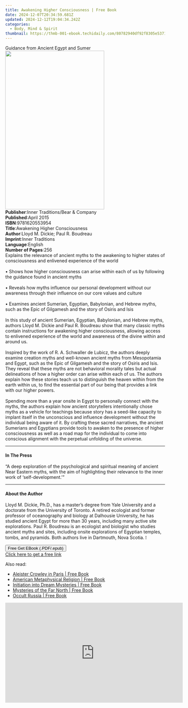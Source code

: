 ```yaml
---
title: Awakening Higher Consciousness | Free Book
date: 2024-12-07T20:34:59.681Z
updated: 2024-12-12T19:04:34.242Z
categories:
  - Body, Mind & Spirit
thumbnail: https://thmb-001-ebook.techidaily.com/80782940df92f8305e5371b6af290f21e806b1f50c779283f068150da0e7fe73.jpg
---
```

<main id="book-container">
  <div class="flex flex-col">
    <div class="book-brief flex-1 py-6 px-4 sm:p-6 md:py-10 md:px-8">
      <!-- brief-->
      <div class="book-brief-main">Guidance from Ancient Egypt and Sumer</div>
    </div>
    <div
      class="book-meta-info flex-1 grid gap-4 col-start-1 col-end-3 row-start-1 sm:mb-6 sm:grid-cols-4 lg:gap-6 lg:col-start-2 lg:row-end-6 lg:row-span-6 lg:mb-0"
    >
      <div
        class="book-meta-info-left place-content-center mt-4 p-4 text-sm leading-6 col-start-2 col-span-2 dark:text-slate-400"
      >
        <img
          class="w-full h-500 object-cover rounded-lg sm:h-255 sm:col-span-2 lg:col-span-full"
          src="https://img-001-ebook.techidaily.com/9998e998f80c2a949451a64c4a3c28b8b8b970456cbefeae73af60ecc07bc66d.jpg"
          alt=""
          width="312"
          height="500"
        />
      </div>
      <div
        class="book-meta-info-right mt-2 col-start-1 row-start-2 col-span-3 self-center"
      >
        <!-- meta data  -->
        <div class="flex flex-col px-4 md:px-8">
          <div class="flex-1">
            <strong>Publisher</strong>:<span class="px-2"
              >Inner Traditions/Bear &amp; Company</span
            >
          </div>
          <div class="flex-1">
            <strong>Published</strong>:<span class="px-2">April 2015</span>
          </div>
          <div class="flex-1">
            <strong>ISBN</strong>:<span class="px-2">9781620553954</span>
          </div>
          <div class="flex-1">
            <strong>Title</strong>:<span class="px-2"
              >Awakening Higher Consciousness</span
            >
          </div>
          <div class="flex-1">
            <strong>Author</strong>:<span class="px-2"
              >Lloyd M. Dickie; Paul R. Boudreau</span
            >
          </div>
          <div class="flex-1">
            <strong>Imprint</strong>:<span class="px-2">Inner Traditions</span>
          </div>
          <div class="flex-1">
            <strong>Language</strong>:<span class="px-2">English</span>
          </div>
          <div class="flex-1">
            <strong>Number of Pages</strong>:<span class="px-2">256</span>
          </div>
        </div>
      </div>
    </div>
    <div class="book-description flex-1 py-6 px-4 sm:p-6 md:py-10 md:px-8">
      <div class="book-description-main">
        <div accordion-content="" id="description">
          Explains the relevance of ancient myths to the awakening to higher
          states of consciousness and enlivened experience of the world <br />
          <br />• Shows how higher consciousness can arise within each of us by
          following the guidance found in ancient myths <br />
          <br />• Reveals how myths influence our personal development without
          our awareness through their influence on our core values and culture
          <br />
          <br />• Examines ancient Sumerian, Egyptian, Babylonian, and Hebrew
          myths, such as the Epic of Gilgamesh and the story of Osiris and Isis
          <br />
          <br />In this study of ancient Sumerian, Egyptian, Babylonian, and
          Hebrew myths, authors Lloyd M. Dickie and Paul R. Boudreau show that
          many classic myths contain instructions for awakening higher
          consciousness, allowing access to enlivened experience of the world
          and awareness of the divine within and around us. <br />
          <br />Inspired by the work of R. A. Schwaller de Lubicz, the authors
          deeply examine creation myths and well-known ancient myths from
          Mesopotamia and Egypt, such as the Epic of Gilgamesh and the story of
          Osiris and Isis. They reveal that these myths are not behavioral
          morality tales but actual delineations of how a higher order can arise
          within each of us. The authors explain how these stories teach us to
          distinguish the heaven within from the earth within us, to find the
          essential part of our being that provides a link with our higher
          powers. <br />
          <br />Spending more than a year onsite in Egypt to personally connect
          with the myths, the authors explain how ancient storytellers
          intentionally chose myths as a vehicle for teachings because story has
          a seed-like capacity to implant itself in the unconscious and
          influence development without the individual being aware of it. By
          crafting these sacred narratives, the ancient Sumerians and Egyptians
          provide tools to awaken to the presence of higher consciousness as
          well as a road map for the individual to come into conscious alignment
          with the perpetual unfolding of the universe.
        </div>
        <div class="accordion-fader"></div>
      </div>
    </div>
    <div class="book-excerpts flex-1 py-6 px-4 sm:p-6 md:py-10 md:px-8">
      <!-- excerpts-->
      <div class="book-excerpts-main">
        <hr />
        <h4 class="placeholder placeholder-heading">
          <span>In The Press</span>
        </h4>
        <p>
          “A deep exploration of the psychological and spiritual meaning of
          ancient Near Eastern myths, with the aim of highlighting their
          relevance to the inner work of ‘self-development.’”
        </p>
      </div>
    </div>
    <div class="book-about-author flex-1 py-6 px-4 sm:p-6 md:py-10 md:px-8">
      <!-- about author-->
      <div class="book-main-author-main">
        <hr />
        <h4 class="placeholder placeholder-heading">
          <span>About the Author</span>
        </h4>
        <p>
          Lloyd M. Dickie, Ph.D., has a master’s degree from Yale University and
          a doctorate from the University of Toronto. A retired ecologist and
          former professor of oceanography and biology at Dalhousie University,
          he has studied ancient Egypt for more than 30 years, including many
          active site explorations. Paul R. Boudreau is an ecologist and
          biologist who studies ancient myths and sites, including onsite
          explorations of Egyptian temples, tombs, and pyramids. Both authors
          live in Dartmouth, Nova Scotia. ⁞
        </p>
      </div>
    </div>
    <div class="book-free-get flex-1 py-6 px-4 sm:p-6 md:py-10 md:px-8">
      <button
        id="btn-free-get"
        class="bg-blue-500 hover:bg-blue-700 text-white font-bold py-2 px-4 rounded"
      >
        Free Get EBook (.PDF/.epub)
      </button>
      <div id="countdown-display" class="px-2 text-lg mt-2"></div>
      <a
        id="free-link"
        class="hidden bg-blue-500 hover:bg-blue-700 text-white font-bold py-2 px-4 rounded"
        href="https://www.ebooks.com/en-us/book/95782134/awakening-higher-consciousness/lloyd-m-dickie/"
        target="_blank"
        >Click here to get a free link</a
      >
    </div>
    <script>
      let countdownTime = 0;
      let countdownInterval = null;
      document
        .getElementById('btn-free-get')
        .addEventListener('click', startCountdown);
      function startCountdown() {
        countdownTime = new Date().getTime() + 60000 * 3;
        countdownInterval = setInterval(updateCountdown, 1000);
        document.getElementById('btn-free-get').disabled = true;
        document
          .getElementById('btn-free-get')
          .classList.add('bg-gray-500', 'cursor-not-allowed');
      }
      function updateCountdown() {
        let currentTime = new Date().getTime();
        let timeLeft = countdownTime - currentTime;
        let secondsLeft = Math.floor(timeLeft / 1000);
        document.getElementById('countdown-display').innerHTML =
          `Remaining time: ${secondsLeft} seconds.`;
        if (secondsLeft <= 0) {
          clearInterval(countdownInterval);
          document.getElementById('btn-free-get').classList.add('hidden');
          document.getElementById('free-link').classList.remove('hidden');
          document.getElementById('countdown-display').innerHTML = '';
        }
      }
    </script>
  </div>
</main>

<ins class="adsbygoogle"
      style="display:block"
      data-ad-client="ca-pub-7571918770474297"
      data-ad-slot="8358498916"
      data-ad-format="auto"
      data-full-width-responsive="true"></ins>
    

<span class="atpl-alsoreadstyle">Also read:</span>
<div><ul>
<li><a href="https://novels-ebooks.techidaily.com/210528006-9781644114803-aleister-crowley-in-paris/"><u>Aleister Crowley in Paris | Free Book</u></a></li>
<li><a href="https://novels-ebooks.techidaily.com/210528008-9781644115596-american-metaphysical-religion/"><u>American Metaphysical Religion | Free Book</u></a></li>
<li><a href="https://novels-ebooks.techidaily.com/210528007-9781644115152-initiation-into-dream-mysteries/"><u>Initiation into Dream Mysteries | Free Book</u></a></li>
<li><a href="https://novels-ebooks.techidaily.com/210528004-9781644114483-mysteries-of-the-far-north/"><u>Mysteries of the Far North | Free Book</u></a></li>
<li><a href="https://novels-ebooks.techidaily.com/210528005-9781644114193-occult-russia/"><u>Occult Russia | Free Book</u></a></li>
</ul></div>

<!-- affiliate ads begin -->
<iframe width="560" height="315" src="https://www.youtube.com/embed/O7ChChlyX2o?si=7pMKdN1NZig1kYek" title="YouTube video player" frameborder="0" allow="accelerometer; autoplay; clipboard-write; encrypted-media; gyroscope; picture-in-picture; web-share" referrerpolicy="strict-origin-when-cross-origin" allowfullscreen></iframe>
<!-- affiliate ads end -->

